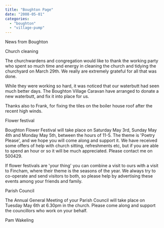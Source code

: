 ```yaml
---
title: "Boughton Page"
date: "2008-05-01"
categories: 
  - "boughton"
  - "village-pump"
---
```


News from Boughton

Church cleaning

The churchwardens and congregation would like to thank the working party who spent so much time and energy in cleaning the church and tidying the churchyard on March 29th. We really are extremely grateful for all that was done.

While they were working so hard, it was noticed that our waterbutt had seen much better days. The Boughton Village Caravan have arranged to donate a new waterbutt, and fix it into place for us.

Thanks also to Frank, for fixing the tiles on the boiler house roof after the recent high winds.

Flower festival

Boughton Flower Festival will take place on Saturday May 3rd, Sunday May 4th and Monday May 5th, between the hours of 11-5. The theme is 'Poetry Please', and we hope you will come along and support it. We have received some offers of help with church sitting, refreshments etc, but if you are able to spend an hour or so it will be much appreciated. Please contact me on 500429.

If flower festivals are 'your thing' you can combine a visit to ours with a visit to Fincham, where their theme is the seasons of the year. We always try to co-operate and send visitors to both, so please help by advertising these events among your friends and family.

Parish Council

The Annual General Meeting of your Parish Council will take place on Tuesday May 6th at 6.30pm in the church. Please come along and support the councillors who work on your behalf.

Pam Wakeling
